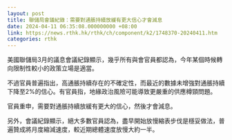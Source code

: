 ```yaml
---
layout: post
title: 聯儲局會議紀錄：需要對通脹持續放緩有更大信心才會減息
date: 2024-04-11 06:35:08.000000000 +08:00
link: https://news.rthk.hk/rthk/ch/component/k2/1748370-20240411.htm
categories: rthk
---
```


美國聯儲局3月的議息會議紀錄顯示，幾乎所有與會官員都認為，今年某個時候轉向限制性較小的政策立場是適當。

不過官員普遍指出，高通脹持續存在的不確定性，而最近的數據未增強對通脹持續下降至2%的信心。有官員指，地緣政治風險可能導致更嚴重的供應樽頸問題。

官員重申，需要對通脹持續放緩有更大的信心，然後才會減息。

另外，會議紀錄顯示，絕大多數官員認為，盡早開始放慢縮表步伐是穩妥做法，普遍贊成將月度縮減速度，較近期總體速度放慢大約一半。
